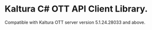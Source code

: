 # Kaltura C# OTT API Client Library.
Compatible with Kaltura OTT server version 5.1.24.28033 and above.
